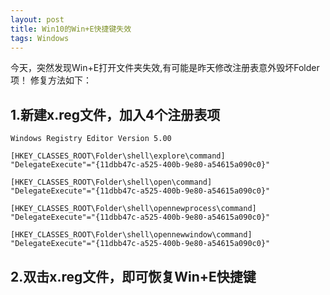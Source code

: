 ```yaml
---
layout: post
title: Win10的Win+E快捷键失效
tags: Windows
---
```

今天，突然发现Win+E打开文件夹失效,有可能是昨天修改注册表意外毁坏Folder项！
修复方法如下：

## 1.新建x.reg文件，加入4个注册表项
	Windows Registry Editor Version 5.00
	
	[HKEY_CLASSES_ROOT\Folder\shell\explore\command]
	"DelegateExecute"="{11dbb47c-a525-400b-9e80-a54615a090c0}"
	
	[HKEY_CLASSES_ROOT\Folder\shell\open\command]
	"DelegateExecute"="{11dbb47c-a525-400b-9e80-a54615a090c0}"
	
	[HKEY_CLASSES_ROOT\Folder\shell\opennewprocess\command]
	"DelegateExecute"="{11dbb47c-a525-400b-9e80-a54615a090c0}"
	
	[HKEY_CLASSES_ROOT\Folder\shell\opennewwindow\command]
	"DelegateExecute"="{11dbb47c-a525-400b-9e80-a54615a090c0}"
	
## 2.双击x.reg文件，即可恢复Win+E快捷键